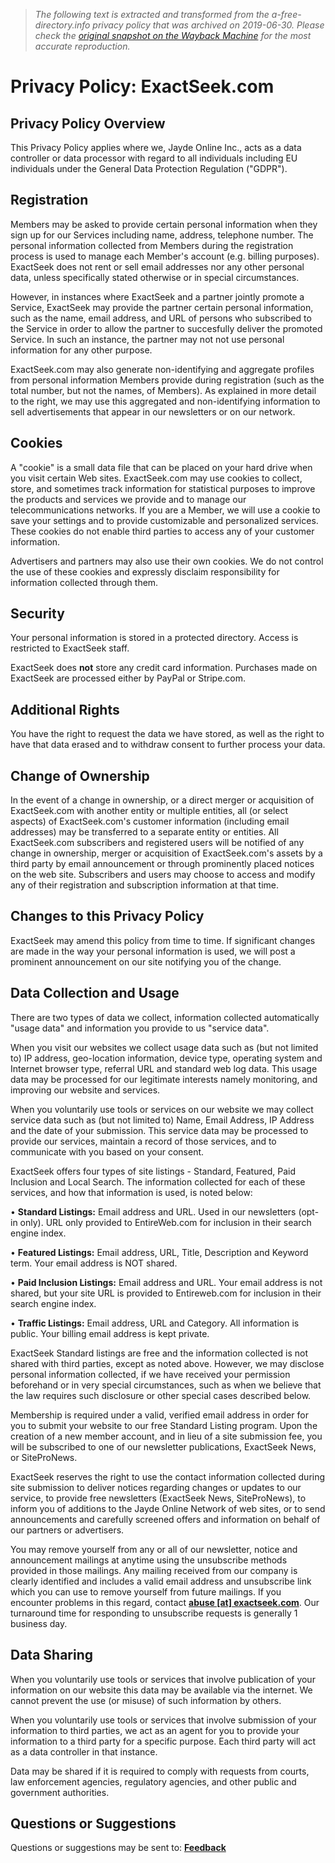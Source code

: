 > *The following text is extracted and transformed from the a-free-directory.info privacy policy that was archived on 2019-06-30. Please check the [original snapshot on the Wayback Machine](https://web.archive.org/web/20190630214858id_/http%3A//www.exactseek.com/privacy.html) for the most accurate reproduction.*

# Privacy Policy: ExactSeek.com

## Privacy Policy Overview

This Privacy Policy applies where we, Jayde Online Inc., acts as a data controller or data processor with regard to all individuals including EU individuals under the General Data Protection Regulation ("GDPR").

## Registration

Members may be asked to provide certain personal information when they sign up for our Services including name, address, telephone number. The personal information collected from Members during the registration process is used to manage each Member's account (e.g. billing purposes). ExactSeek does not rent or sell email addresses nor any other personal data, unless specifically stated otherwise or in special circumstances.

However, in instances where ExactSeek and a partner jointly promote a Service, ExactSeek may provide the partner certain personal information, such as the name, email address, and URL of persons who subscribed to the Service in order to allow the partner to succesfully deliver the promoted Service. In such an instance, the partner may not not use personal information for any other purpose.

ExactSeek.com may also generate non-identifying and aggregate profiles from personal information Members provide during registration (such as the total number, but not the names, of Members). As explained in more detail to the right, we may use this aggregated and non-identifying information to sell advertisements that appear in our newsletters or on our network.

## Cookies

A "cookie" is a small data file that can be placed on your hard drive when you visit certain Web sites. ExactSeek.com may use cookies to collect, store, and sometimes track information for statistical purposes to improve the products and services we provide and to manage our telecommunications networks. If you are a Member, we will use a cookie to save your settings and to provide customizable and personalized services. These cookies do not enable third parties to access any of your customer information.

Advertisers and partners may also use their own cookies. We do not control the use of these cookies and expressly disclaim responsibility for information collected through them.

## Security

Your personal information is stored in a protected directory. Access is restricted to ExactSeek staff.

ExactSeek does **not** store any credit card information. Purchases made on ExactSeek are processed either by PayPal or Stripe.com.

## Additional Rights

You have the right to request the data we have stored, as well as the right to have that data erased and to withdraw consent to further process your data.

## Change of Ownership

In the event of a change in ownership, or a direct merger or acquisition of ExactSeek.com with another entity or multiple entities, all (or select aspects) of ExactSeek.com's customer information (including email addresses) may be transferred to a separate entity or entities. All ExactSeek.com subscribers and registered users will be notified of any change in ownership, merger or acquisition of ExactSeek.com's assets by a third party by email announcement or through prominently placed notices on the web site. Subscribers and users may choose to access and modify any of their registration and subscription information at that time.

## Changes to this Privacy Policy

ExactSeek may amend this policy from time to time. If significant changes are made in the way your personal information is used, we will post a prominent announcement on our site notifying you of the change.

## Data Collection and Usage

There are two types of data we collect, information collected automatically "usage data" and information you provide to us "service data".

When you visit our websites we collect usage data such as (but not limited to) IP address, geo-location information, device type, operating system and Internet browser type, referral URL and standard web log data. This usage data may be processed for our legitimate interests namely monitoring, and improving our website and services.

When you voluntarily use tools or services on our website we may collect service data such as (but not limited to) Name, Email Address, IP Address and the date of your submission. This service data may be processed to provide our services, maintain a record of those services, and to communicate with you based on your consent.

ExactSeek offers four types of site listings - Standard, Featured, Paid Inclusion and Local Search. The information collected for each of these services, and how that information is used, is noted below:

• **Standard Listings:** Email address and URL. Used in our newsletters (opt-in only). URL only provided to EntireWeb.com for inclusion in their search engine index.

• **Featured Listings:** Email address, URL, Title, Description and Keyword term. Your email address is NOT shared. 

• **Paid Inclusion Listings:** Email address and URL. Your email address is not shared, but your site URL is provided to Entireweb.com for inclusion in their search engine index. 

• **Traffic Listings:** Email address, URL and Category. All information is public. Your billing email address is kept private. 

ExactSeek Standard listings are free and the information collected is not shared with third parties, except as noted above. However, we may disclose personal information collected, if we have received your permission beforehand or in very special circumstances, such as when we believe that the law requires such disclosure or other special cases described below.

Membership is required under a valid, verified email address in order for you to submit your website to our free Standard Listing program. Upon the creation of a new member account, and in lieu of a site submission fee, you will be subscribed to one of our newsletter publications, ExactSeek News, or SiteProNews.

ExactSeek reserves the right to use the contact information collected during site submission to deliver notices regarding changes or updates to our service, to provide free newsletters (ExactSeek News, SiteProNews), to inform you of additions to the Jayde Online Network of web sites, or to send announcements and carefully screened offers and information on behalf of our partners or advertisers.

You may remove yourself from any or all of our newsletter, notice and announcement mailings at anytime using the unsubscribe methods provided in those mailings. Any mailing received from our company is clearly identified and includes a valid email address and unsubscribe link which you can use to remove yourself from future mailings. If you encounter problems in this regard, contact [**abuse [at] exactseek.com**](mailto:abuse@exactseek.com). Our turnaround time for responding to unsubscribe requests is generally 1 business day.

## Data Sharing

When you voluntarily use tools or services that involve publication of your information on our website this data may be available via the internet. We cannot prevent the use (or misuse) of such information by others.

When you voluntarily use tools or services that involve submission of your information to third parties, we act as an agent for you to provide your information to a third party for a specific purpose. Each third party will act as a data controller in that instance.

Data may be shared if it is required to comply with requests from courts, law enforcement agencies, regulatory agencies, and other public and government authorities.

## Questions or Suggestions

Questions or suggestions may be sent to: [**Feedback**](mailto:info@exactseek.com?subject=RE:Feedback)
